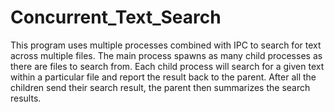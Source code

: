 # Concurrent_Text_Search
This program uses multiple processes combined with IPC to search for text across multiple files.
The main process spawns as many child processes as there are files to search from.
Each child process will search for a given text within a particular file and
report the result back to the parent. After all the children send their search result,
the parent then summarizes the search results.

